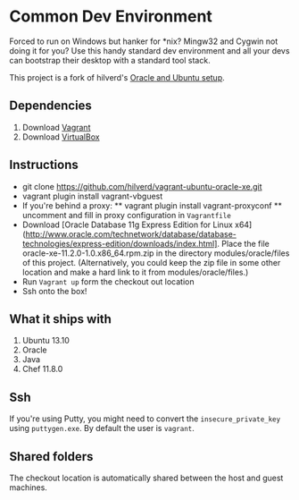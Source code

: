 # Common Dev Environment

Forced to run on Windows but hanker for *nix? Mingw32 and Cygwin not doing it for you? Use this handy standard dev environment and all your devs can bootstrap their desktop with a standard tool stack.

This project is a fork of hilverd's [Oracle and Ubuntu setup](https://github.com/hilverd/vagrant-ubuntu-oracle-xe).

## Dependencies

1. Download [Vagrant](http://www.vagrantup.com/)
1. Download [VirtualBox](https://www.virtualbox.org/wiki/Downloads)

## Instructions

* git clone https://github.com/hilverd/vagrant-ubuntu-oracle-xe.git
* vagrant plugin install vagrant-vbguest
* If you're behind a proxy:
** vagrant plugin install vagrant-proxyconf
** uncomment and fill in proxy configuration in `Vagrantfile`
* Download [Oracle Database 11g Express Edition for Linux x64](http://www.oracle.com/technetwork/database/database-technologies/express-edition/downloads/index.html]. Place the file oracle-xe-11.2.0-1.0.x86_64.rpm.zip in the directory modules/oracle/files of this project. (Alternatively, you could keep the zip file in some other location and make a hard link to it from modules/oracle/files.)
* Run `Vagrant up` form the checkout out location
* Ssh onto the box!

## What it ships with

1. Ubuntu 13.10
1. Oracle
1. Java
1. Chef 11.8.0

## Ssh 

If you're using Putty, you might need to convert the `insecure_private_key` using `puttygen.exe`. By default the user is `vagrant`.

## Shared folders

The checkout location is automatically shared between the host and guest machines.